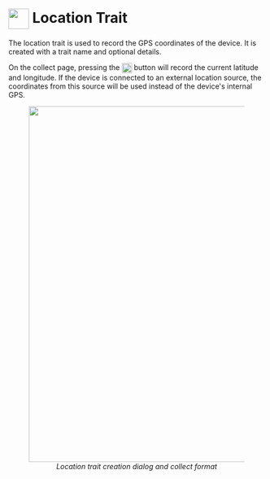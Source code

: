 <img ref="location" style="vertical-align: middle;" src="_static/icons/formats/crosshairs-gps.png" width="40px"> Location Trait
===================================================================================

The location trait is used to record the GPS coordinates of the device.
It is created with a trait name and optional details.

On the collect page, pressing the
<img ref="location" style="vertical-align: middle;" src="_static/icons/formats/crosshairs-gps.png" width="20px">
button will record the current latitude and longitude. If the device is
connected to an external location source, the coordinates from this
source will be used instead of the device's internal GPS.

<figure align="center" class="image">
  <img src="_static/images/traits/formats/location_format_framed.png" width="700px"> 
  <figcaption><i>Location trait creation dialog and collect format</i></figcaption> 
</figure>
